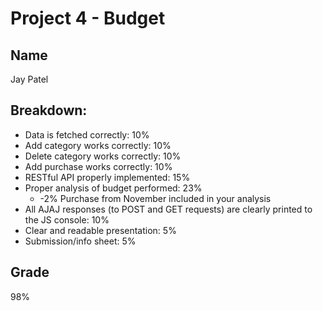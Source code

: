 # Project 4 - Budget

## Name
Jay Patel

## Breakdown:
*  Data is fetched correctly:  10%
*  Add category works correctly:  10%
*  Delete category works correctly:  10% 
*  Add purchase works correctly:  10%
*  RESTful API properly implemented:  15%
*  Proper analysis of budget performed:  23%
    * -2% Purchase from November included in your analysis
*  All AJAJ responses (to POST and GET requests) are clearly printed to the JS console:  10%
*  Clear and readable presentation:  5%
*  Submission/info sheet:  5%

## Grade
98%